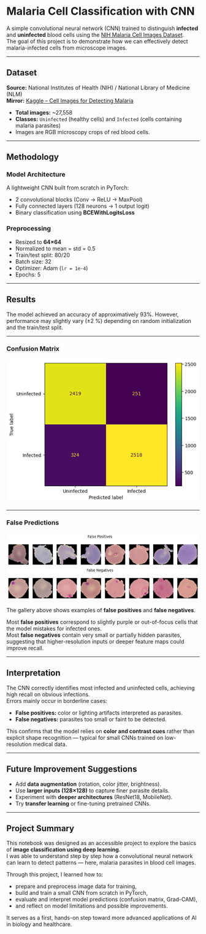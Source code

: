 # Malaria Cell Classification with CNN

A simple convolutional neural network (CNN) trained to distinguish **infected** and **uninfected** blood cells using the [NIH Malaria Cell Images Dataset](https://ceb.nlm.nih.gov/repositories/malaria-datasets/).  
The goal of this project is to demonstrate how we can effectively detect malaria-infected cells from microscope images.

---

## Dataset

**Source:** National Institutes of Health (NIH) / National Library of Medicine (NLM)  
**Mirror:** [Kaggle – Cell Images for Detecting Malaria](https://www.kaggle.com/datasets/iarunava/cell-images-for-detecting-malaria)

- **Total images:** ~27,558  
- **Classes:** `Uninfected` (healthy cells) and `Infected` (cells containing malaria parasites)  
- Images are RGB microscopy crops of red blood cells.

---

## Methodology

### Model Architecture
A lightweight CNN built from scratch in PyTorch:
- 2 convolutional blocks (Conv → ReLU → MaxPool)
- Fully connected layers (128 neurons → 1 output logit)
- Binary classification using **BCEWithLogitsLoss**

### Preprocessing
- Resized to **64×64**
- Normalized to mean = std = 0.5
- Train/test split: 80/20  
- Batch size: 32  
- Optimizer: Adam (`lr = 1e-4`)  
- Epochs: 5  

---

## Results

The model achieved an accuracy of approximatively 93%. However, performance may slightly vary (±2 %) depending on random initialization and the train/test split.

---

### Confusion Matrix
![Confusion Matrix](confusion_matrix.png)

---

### False Predictions
![False Positives and False Negatives](fpos_fneg.png)

The gallery above shows examples of **false positives** and **false negatives**.

Most **false positives** correspond to slightly purple or out-of-focus cells that the model mistakes for infected ones.  
Most **false negatives** contain very small or partially hidden parasites, suggesting that higher-resolution inputs or deeper feature maps could improve recall.

---

## Interpretation

The CNN correctly identifies most infected and uninfected cells, achieving high recall on obvious infections.  
Errors mainly occur in borderline cases:
- **False positives:** color or lighting artifacts interpreted as parasites.  
- **False negatives:** parasites too small or faint to be detected.  

This confirms that the model relies on **color and contrast cues** rather than explicit shape recognition — typical for small CNNs trained on low-resolution medical data.

---

## Future Improvement Suggestions

- Add **data augmentation** (rotation, color jitter, brightness).  
- Use **larger inputs (128×128)** to capture finer parasite details.  
- Experiment with **deeper architectures** (ResNet18, MobileNet).  
- Try **transfer learning** or fine-tuning pretrained CNNs.  

---

## Project Summary

This notebook was designed as an accessible project to explore the basics of **image classification using deep learning**.  
I was able to understand step by step how a convolutional neural network can learn to detect patterns — here, malaria parasites in blood cell images.

Through this project, I learned how to:
- prepare and preprocess image data for training,  
- build and train a small CNN from scratch in PyTorch,  
- evaluate and interpret model predictions (confusion matrix, Grad-CAM),  
- and reflect on model limitations and possible improvements.

It serves as a first, hands-on step toward more advanced applications of AI in biology and healthcare.
